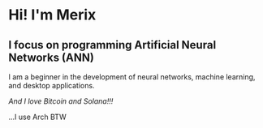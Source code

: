 # Hi! I'm Merix
## I focus on programming Artificial Neural Networks (ANN)
I am a beginner in the development of neural networks, machine learning, and desktop applications.

*And I love Bitcoin and Solana!!!*

...I use Arch BTW

